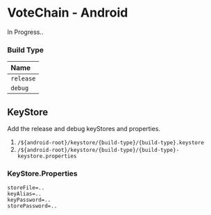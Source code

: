# VoteChain - Android

In Progress..

### Build Type

| Name      | 
|:----------|
| `release` |
| `debug`   |

## KeyStore

Add the release and debug keyStores and properties.

1. `/${android-root}/keystore/{build-type}/{build-type}.keystore`
2. `/${android-root}/keystore/{build-type}/{build-type}-keystore.properties`

### KeyStore.Properties

```properties
storeFile=..
keyAlias=..
keyPassword=..
storePassword=..
```